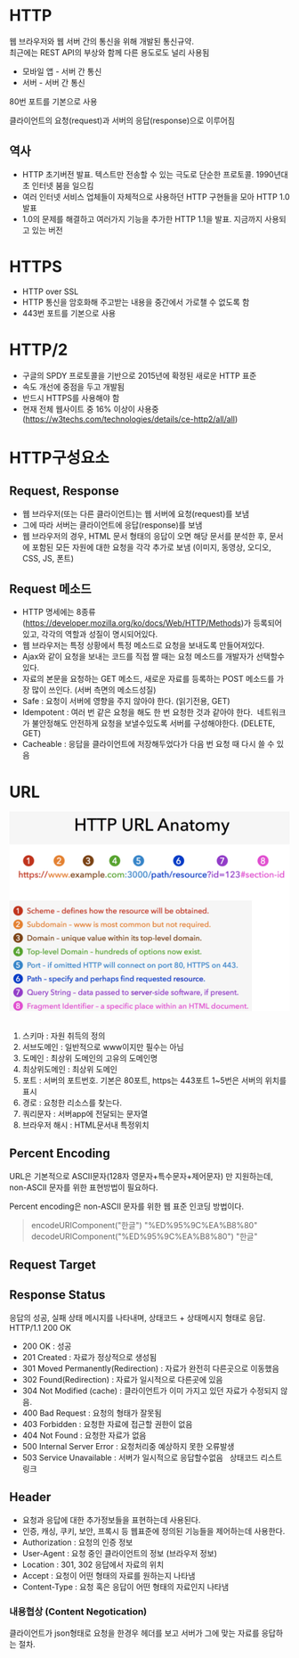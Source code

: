# HTTP
웹 브라우저와 웹 서버 간의 통신을 위해 개발된 통신규약.  
최근에는 REST API의 부상와 함께 다른 용도로도 널리 사용됨
- 모바일 앱 - 서버 간 통신
- 서버 - 서버 간 통신

80번 포트를 기본으로 사용

클라이언트의 요청(request)과 서버의 응답(response)으로 이루어짐
 
## 역사
- HTTP 초기버전 발표. 텍스트만 전송할 수 있는 극도로 단순한 프로토콜. 1990년대 초 인터넷 붐을 일으킴
- 여러 인터넷 서비스 업체들이 자체적으로 사용하던 HTTP 구현들을 모아 HTTP 1.0 발표
- 1.0의 문제를 해결하고 여러가지 기능을 추가한 HTTP 1.1을 발표. 지금까지 사용되고 있는 버전
 
# HTTPS
- HTTP over SSL
- HTTP 통신을 암호화해 주고받는 내용을 중간에서 가로챌 수 없도록 함
- 443번 포트를 기본으로 사용
 
# HTTP/2
- 구글의 SPDY 프로토콜을 기반으로 2015년에 확정된 새로운 HTTP 표준
- 속도 개선에 중점을 두고 개발됨
- 반드시 HTTPS를 사용해야 함
- 현재 전체 웹사이트 중 16% 이상이 사용중 (https://w3techs.com/technologies/details/ce-http2/all/all)
 
# HTTP구성요소
## Request, Response
- 웹 브라우저(또는 다른 클라이언트)는 웹 서버에 요청(request)를 보냄
- 그에 따라 서버는 클라이언트에 응답(response)를 보냄
- 웹 브라우저의 경우, HTML 문서 형태의 응답이 오면 해당 문서를 분석한 후, 문서에 포함된 모든 자원에 대한 요청을 각각 추가로 보냄 (이미지, 동영상, 오디오, CSS, JS, 폰트)
 
## Request 메소드
- HTTP 명세에는 8종류(https://developer.mozilla.org/ko/docs/Web/HTTP/Methods)가 등록되어 있고, 각각의 역할과 성질이 명시되어있다.
- 웹 브라우저는 특정 상황에서 특정 메소드로 요청을 보내도록 만들어져있다.
- Ajax와 같이 요청을 보내는 코드를 직접 짤 때는 요청 메소드를 개발자가 선택할수 있다.
- 자료의 본문을 요청하는 GET 메소드, 새로운 자료를 등록하는 POST 메소드를 가장 많이 쓰인다.
(서버 측면의 메소드성질)
- Safe : 요청이 서버에 영향을 주지 않아야 한다. (읽기전용, GET)
- Idempotent : 여러 번 같은 요청을 해도 한 번 요청한 것과 같아야 한다. 
네트워크가 불안정해도 안전하게 요청을 보낼수있도록 서버를 구성해야한다. (DELETE, GET)
- Cacheable : 응답을 클라이언트에 저장해두었다가 다음 번 요청 때 다시 쓸 수 있음
 
# URL
![28-1](../img/28-1.png)
 
1) 스키마 : 자원 취득의 정의
2) 서브도메인 : 일반적으로 www이지만 필수는 아님
3) 도메인 : 최상위 도메인의 고유의 도메인명
4) 최상위도메인 : 최상위 도메인
5) 포트 : 서버의 포트번호. 기본은 80포트, https는 443포트 1~5번은 서버의 위치를 표시
6) 경로 : 요청한 리소스를 찾는다.
7) 쿼리문자 : 서버app에 전달되는 문자열
8) 브라우저 해시 : HTML문서내 특정위치
 
## Percent Encoding
URL은 기본적으로 ASCII문자(128자 영문자+특수문자+제어문자) 만 지원하는데, non-ASCII 문자를 위한 표현방법이 필요하다.

Percent encoding은 non-ASCII 문자를 위한 웹 표준 인코딩 방법이다.
 
> encodeURIComponent("한글")
"%ED%95%9C%EA%B8%80"
> decodeURIComponent("%ED%95%9C%EA%B8%80")
"한글"
 
## Request Target
## Response Status
응답의 성공, 실패 상태 메시지를 나타내며, 상태코드 + 상태메시지 형태로 응답. HTTP/1.1 200 OK
- 200 OK : 성공
- 201 Created : 자료가 정상적으로 생성됨
- 301 Moved Permanently(Redirection) : 자료가 완전히 다른곳으로 이동했음
- 302 Found(Redirection) : 자료가 일시적으로 다른곳에 있음
- 304 Not Modified (cache) : 클라이언트가 이미 가지고 있던 자료가 수정되지 않음.
- 400 Bad Request : 요청의 형태가 잘못됨
- 403 Forbidden : 요청한 자료에 접근할 권한이 없음
- 404 Not Found : 요청한 자료가 없음
- 500 Internal Server Error : 요청처리중 예상하지 못한 오류발생
- 503 Service Unavailable : 서버가 일시적으로 응답할수없음
 
상태코드 리스트 링크
 
 
## Header
- 요청과 응답에 대한 추가정보들을 표현하는데 사용된다.
- 인증, 캐싱, 쿠키, 보안, 프록시 등 웹표준에 정의된 기능들을 제어하는데 사용한다.
 
- Authorization : 요청의 인증 정보
- User-Agent : 요청 중인 클라이언트의 정보 (브라우저 정보)
- Location : 301, 302 응답에서 자료의 위치 
- Accept : 요청이 어떤 형태의 자료를 원하는지 나타냄
- Content-Type : 요청 혹은 응답이 어떤 형태의 자료인지 나타냄
 
### 내용협상 (Content Negotication)
클라이언트가 json형태로 요청을 한경우 헤더를 보고 서버가 그에 맞는 자료를 응답하는 절차.
